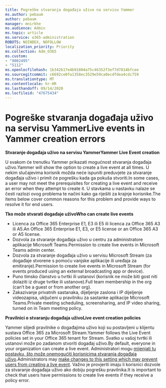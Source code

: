 ```yaml
---
title: Pogreške stvaranja događaja uživo na servisu Yammer
ms.author: pebaum
author: pebaum
manager: mnirkhe
ms.audience: Admin
ms.topic: article
ms.service: o365-administration
ROBOTS: NOINDEX, NOFOLLOW
localization_priority: Priority
ms.collection: Adm_O365
ms.custom:
- "9002495"
- "5112"
ms.openlocfilehash: 1b342b17e4b91804a75c46352f3ef7d7814bfcee
ms.sourcegitcommit: c6692ce0fa1358ec3529e59ca0ecdfdea4cdc759
ms.translationtype: MT
ms.contentlocale: hr-HR
ms.lasthandoff: 09/14/2020
ms.locfileid: "47675434"
---
```

# <a name="live-events-in-yammer-creation-errors"></a><span data-ttu-id="973f5-102">Pogreške stvaranja događaja uživo na servisu Yammer</span><span class="sxs-lookup"><span data-stu-id="973f5-102">Live events in Yammer creation errors</span></span>

<span data-ttu-id="973f5-103">**Stvaranje događaja uživo na servisu Yammer**</span><span class="sxs-lookup"><span data-stu-id="973f5-103">**Yammer Live Event creation**</span></span>

<span data-ttu-id="973f5-104">U svakom će trenutku Yammer prikazati mogućnost stvaranja događaja uživo.</span><span class="sxs-lookup"><span data-stu-id="973f5-104">Yammer will show the option to create a live event at all times.</span></span> <span data-ttu-id="973f5-105">U nekim slučajevima korisnik možda neće ispuniti preduvjete za stvaranje događaja uživo i primit će pogrešku kada ga pokuša stvoriti.</span><span class="sxs-lookup"><span data-stu-id="973f5-105">In some cases, a user may not meet the prerequisites for creating a live event and receive an error when they attempt to create it.</span></span> <span data-ttu-id="973f5-106">U stavkama u nastavku nalaze se česti razlozi ovog problema te načini kako ga riješiti za krajnje korisnike.</span><span class="sxs-lookup"><span data-stu-id="973f5-106">The items below cover common reasons for this problem and provide ways to resolve it for end users.</span></span>

<span data-ttu-id="973f5-107">**Tko može stvarati događaje uživo**</span><span class="sxs-lookup"><span data-stu-id="973f5-107">**Who can create live events**</span></span>
- <span data-ttu-id="973f5-108">Licenca za Office 365 Enterprise E1, E3 ili E5 ili licenca za Office 365 A3 ili A5.</span><span class="sxs-lookup"><span data-stu-id="973f5-108">An Office 365 Enterprise E1, E3, or E5 license or an Office 365 A3 or A5 license.</span></span>
- <span data-ttu-id="973f5-109">Dozvola za stvaranje događaja uživo u centru za administratore aplikacije Microsoft Teams.</span><span class="sxs-lookup"><span data-stu-id="973f5-109">Permission to create live events in Microsoft Teams admin center.</span></span>
- <span data-ttu-id="973f5-110">Dozvola za stvaranje događaja uživo u servisu Microsoft Stream (za događaje stvorene s pomoću vanjske aplikacije ili uređaja za emitiranje).</span><span class="sxs-lookup"><span data-stu-id="973f5-110">Permission to create live events in Microsoft Stream (for events produced using an external broadcasting app or device).</span></span>
- <span data-ttu-id="973f5-111">Puno timsko članstvo u tvrtki ili ustanovi (korisnik ne može biti gost niti dolaziti iz druge tvrtke ili ustanove).</span><span class="sxs-lookup"><span data-stu-id="973f5-111">Full team membership in the org (can’t be a guest or from another org).</span></span>
- <span data-ttu-id="973f5-112">Zakazivanje privatnih sastanaka, dijeljenje zaslona i IP dijeljenje videozapisa, uključeni u pravilniku za sastanke aplikacije Microsoft Teams.</span><span class="sxs-lookup"><span data-stu-id="973f5-112">Private meeting scheduling, screensharing, and IP video sharing, turned on in Team meeting policy.</span></span>

<span data-ttu-id="973f5-113">**Pravilnici o stvaranju događaja uživo**</span><span class="sxs-lookup"><span data-stu-id="973f5-113">**Live event creation policies**</span></span>

<span data-ttu-id="973f5-114">Yammer slijedi pravilnike o događajima uživo koji su postavljeni u klijentu sustava Office 365 za Microsoft Stream.</span><span class="sxs-lookup"><span data-stu-id="973f5-114">Yammer follows the Live Event policies set in your Office 365 tenant for Stream.</span></span> <span data-ttu-id="973f5-115">Svatko u vašoj tvrtki ili ustanovi može po zadanom stvoriti događaj uživo.</span><span class="sxs-lookup"><span data-stu-id="973f5-115">By default, everyone in your organization can create a live event.</span></span> <span data-ttu-id="973f5-116">Administratori mogu [mijenjati tu postavku, što može onemogućiti korisnicima stvaranja događaja uživo](https://docs.microsoft.com/stream/live-event-administration#enabling-and-restricting-users-to-creating).</span><span class="sxs-lookup"><span data-stu-id="973f5-116">Administrators may [make changes to this setting which may prevent users from creating a live event](https://docs.microsoft.com/stream/live-event-administration#enabling-and-restricting-users-to-creating).</span></span> <span data-ttu-id="973f5-117">Važno je provjeriti imaju li korisnici dozvole za stvaranje događaja uživo ako dobiju pogrešku pravilnika.</span><span class="sxs-lookup"><span data-stu-id="973f5-117">It is important to check that users have permissions to create live events if they receive a policy error.</span></span>
